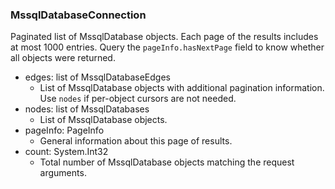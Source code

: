 ### MssqlDatabaseConnection
Paginated list of MssqlDatabase objects. Each page of the results includes at most 1000 entries. Query the `pageInfo.hasNextPage` field to know whether all objects were returned.

- edges: list of MssqlDatabaseEdges
  - List of MssqlDatabase objects with additional pagination information. Use `nodes` if per-object cursors are not needed.
- nodes: list of MssqlDatabases
  - List of MssqlDatabase objects.
- pageInfo: PageInfo
  - General information about this page of results.
- count: System.Int32
  - Total number of MssqlDatabase objects matching the request arguments.
